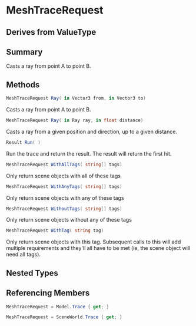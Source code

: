 # MeshTraceRequest

## Derives from ValueType

## Summary

Casts a ray from point A to point B.
## Methods

```c#
MeshTraceRequest Ray( in Vector3 from, in Vector3 to) 
```
Casts a ray from point A to point B.
```c#
MeshTraceRequest Ray( in Ray ray, in float distance) 
```
Casts a ray from a given position and direction, up to a given distance.
```c#
Result Run( ) 
```
Run the trace and return the result. The result will return the first hit.
```c#
MeshTraceRequest WithAllTags( string[] tags) 
```
Only return scene objects with all of these tags
```c#
MeshTraceRequest WithAnyTags( string[] tags) 
```
Only return scene objects with any of these tags
```c#
MeshTraceRequest WithoutTags( string[] tags) 
```
Only return scene objects without any of these tags
```c#
MeshTraceRequest WithTag( string tag) 
```
Only return scene objects with this tag. Subsequent calls to this will add multiple requirements
and they'll all have to be met (ie, the scene object will need all tags).
## Nested Types

## Referencing Members

```c#
MeshTraceRequest = Model.Trace { get; } 
```
```c#
MeshTraceRequest = SceneWorld.Trace { get; } 
```
